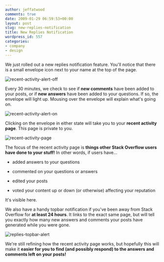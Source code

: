 ```yaml
---
author: jeffatwood
comments: true
date: 2009-01-29 06:59:53+00:00
layout: post
slug: new-replies-notification
title: New Replies Notification
wordpress_id: 557
categories:
- company
- design
---
```



We just rolled out a new replies notification feature. You'll notice that there is a small envelope icon next to your name at the top of the page.



![recent-activity-alert-off](http://blog.stackoverflow.com/wp-content/uploads/recent-activity-alert-off.png)



Every 30 minutes, we check to see if **new comments** have been added to your posts, or if **new answers** have been added to your questions. If so, the envelope will light up. Mousing over the envelope will explain what's going on.



![recent-activity-alert-on](http://blog.stackoverflow.com/wp-content/uploads/recent-activity-alert-on.png)



Clicking on the envelope in either state will take you to your **recent activity page**. This page is private to you.



![recent-activity-page](http://blog.stackoverflow.com/wp-content/uploads/recent-activity-page.png)



The focus of the recent activity page is **things other Stack Overflow users have done to your stuff!** In other words, if users have...







  * added answers to your questions

  * commented on your questions or answers

  * edited your posts

  * voted your content up or down (or otherwise) affecting your reputation




It's visible here.



We also have a handy topbar notification if you've been away from Stack Overflow for **at least 24 hours**. It links to the exact same page, but will tell you exactly how many new answers and comments your posts have generated while you were gone.



![replies-topbar-alert](http://blog.stackoverflow.com/wp-content/uploads/replies-topbar-alert.png)



We're still refining how the recent activity page works, but hopefully this will make it **easier for you to find (and possibly respond) to the answers and comments left on your posts!**

